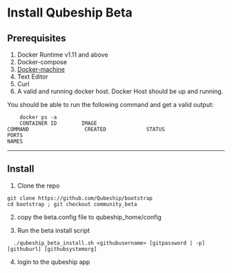 # Install Qubeship Beta

## Prerequisites
1. Docker Runtime v1.11 and above
2. Docker-compose
3. [Docker-machine](https://github.com/docker/machine/releases)
3. Text Editor
4. Curl 
5. A valid and running docker host.  Docker Host should be up and running.

You should be able to run the following command and get a valid output:
```
    docker ps -a 
    CONTAINER ID        IMAGE                                                             COMMAND                  CREATED             STATUS                  PORTS                                                                      NAMES
```
----
## Install

1. Clone the repo
```
git clone https://github.com/Qubeship/bootstrap
cd bootstrap ; git checkout community_beta 
```

2. copy the beta.config file to qubeship_home/config

3.  Run the beta install script
```
  ./qubeship_beta_install.sh <githubusername> [gitpassword | -p]  [githuburl] [githubsystemorg]
```

4. login to the qubeship app
